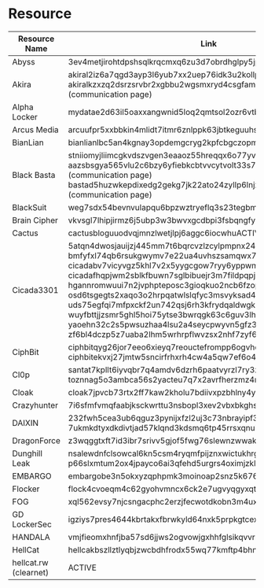 # Resource

| Resource Name       | Link                              | Status |
|-----------------------------|------------------------------------------|-------|
| Abyss | 3ev4metjirohtdpshsqlkrqcmxq6zu3d7obrdhglpy5jpbr7whmlfgqd.onion | ACTIVE |
| Akira | akiral2iz6a7qgd3ayp3l6yub7xx2uep76idk3u2kollpj5z3z636bad.onion akiralkzxzq2dsrzsrvbr2xgbbu2wgsmxryd4csgfameg52n7efvr2id.onion (communication page) | ACTIVE |
| Alpha Locker | mydatae2d63il5oaxxangwnid5loq2qmtsol2ozr6vtb7yfm5ypzo6id.onion | ACTIVE |
| Arcus Media | arcuufpr5xxbbkin4mlidt7itmr6znlppk63jbtkeguuhszmc5g7qdyd.onion | ACTIVE | 
| BianLian | bianlianlbc5an4kgnay3opdemgcryg2kpfcbgczopmm3dnbz3uaunad.onion | ACTIVE |
| Black Basta | stniiomyjliimcgkvdszvgen3eaaoz55hreqqx6o77yvmpwt7gklffqd.onion aazsbsgya565vlu2c6bzy6yfiebkcbtvvcytvolt33s77xypi7nypxyd (communication page) bastad5huzwkepdixedg2gekg7jk22ato24zyllp6lnjx7wdtyctgvyd (communication page) | ACTIVE |
| BlackSuit | weg7sdx54bevnvulapqu6bpzwztryeflq3s23tegbmnhkbpqz637f2yd.onion | ACTIVE |
| Brain Cipher | vkvsgl7lhipjirmz6j5ubp3w3bwvxgcdbpi3fsbqngfynetqtw4w5hyd.onion| ACTIVE |
| Cactus | cactusbloguuodvqjmnzlwetjlpj6aggc6iocwhuACTIVEb47laukux7ckid.onion | ACTIVE |
| Cicada3301 | 5atqn4dwosjauijzj445mm7t6bqrcvzlzcylpmpnx243jxvlimyb6aid.onion bmfyfxl74qb6rsukgwymv7e22ua4uvhszsamqwx7jmj57qkamxwlhbid.onion cicadabv7vicyvgz5khl7v2x5yygcgow7ryy6yppwmxii4eoobdaztqd.onion cicadafhqpjwm2sblkfbuwn7sglbibuejr3m7fildpqpjv3hghlhb4id.onion hgannromwuui7n2jvphpteposc3gioqkuo2ncb6fzopasgcq7ixcjeqd.onion osd6tsgegts2xaqo3o2hrpqatwlslqfyc3msvyksad4iucauif3oqqad.onion uds75egfqi7mfpxckf2un742qsj6rh3kfrydqaldwgkrqp2a37lk6fyd.onion wuyfbttjjzsmr5ghl5hoi75ytse3bwrqgk63c6guv3lhw7hwtxbgveid.onion yaoehn32c2s5pwsuzhaa4lsu2a4seycpwyvn5gfz3bn4i74t2jo3frad.onion zf6bl4dczp5z7uaba2lhm5wrhrpflwvzsx2nhf7zyf63tpsfzc54tbad.onion | ACTIVE | 
| CiphBit | ciphbitqyg26jor7eeo6xieyq7reouctefrompp6ogvhqjba7uo4xdid.onion ciphbitekvxj27jmtw5sncirfrhxrh4cw4a5qw7ef6o4vqfy4habxbyd.onion | ACTIVE |
| Cl0p | santat7kpllt6iyvqbr7q4amdv6dzrh6paatvyrzl7ry3zm72zigf4ad.onion toznnag5o3ambca56s2yacteu7q7x2avrfherzmz4nmujrjuib4iusad.onion| ACTIVE |
| Cloak | cloak7jpvcb73rtx2ff7kaw2kholu7bdiivxpzbhlny4ybz75dpxckqd.onion | ACTIVE |
| Crazyhunter | 7i6sfmfvmqfaabjksckwrttu3nsbopl3xev2vbxbkghsivs5lqp4yeqd.onion | ACTIVE |
| DAIXIN | 232fwh5cea3ub6qguz3pynijxfzl2uj3c73nbrayipf3gq25vtq2r4qd.onion 7ukmkdtyxdkdivtjad57klqnd3kdsmq6tp45rrsxqnu76zzv3jvitlqd.onion | ACTIVE |
| DragonForce | z3wqggtxft7id3ibr7srivv5gjof5fwg76slewnzwwakjuf3nlhukdid.onion | ACTIVE |
| Dunghill Leak | nsalewdnfclsowcal6kn5csm4ryqmfpijznxwictukhrgvz2vbmjjjyd.onion p66slxmtum2ox4jpayco6ai3qfehd5urgrs4oximjzklxcol264driqd.onion | ACTIVE | 
| EMBARGO | embargobe3n5okxyzqphpmk3moinoap2snz5k6765mvtkk7hhi544jid.onion | ACTIVE |
| Flocker | flock4cvoeqm4c62gyohvmncx6ck2e7ugvyqgyxqtrumklhd5ptwzpqd.onion | ACTIVE |
| FOG | xql562evsy7njcsngacphc2erzjfecwotdkobn3m4uxu2gtqh26newid.onion | ACTIVE |
| GD LockerSec | igziys7pres4644kbrtakxfbrwkyld64nxk5prpkgtcexwrrjgtfjzyd | ACTIVE |
| HANDALA | vmjfieomxhnfjba57sd6jjws2ogvowjgxhhfglsikqvvrnrajbmpxqqd.onion | ACTIVE |
| HellCat | hellcakbszllztlyqbjzwcbdhfrodx55wq77kmftp4bhnhsnn5r3odad.onion 
hellcat.rw (clearnet) | ACTIVE | 


